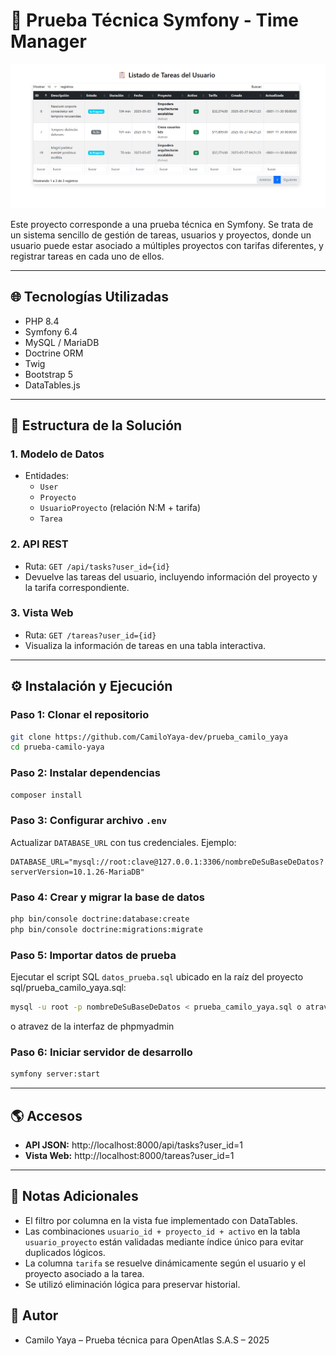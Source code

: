 # 📄 Prueba Técnica Symfony - Time Manager

![Vista de ejemplo](assets/time_manager.png)

Este proyecto corresponde a una prueba técnica en Symfony. Se trata de un sistema sencillo de gestión de tareas, usuarios y proyectos, donde un usuario puede estar asociado a múltiples proyectos con tarifas diferentes, y registrar tareas en cada uno de ellos.

---

## 🌐 Tecnologías Utilizadas

- PHP 8.4
- Symfony 6.4
- MySQL / MariaDB
- Doctrine ORM
- Twig
- Bootstrap 5
- DataTables.js

---

## 📅 Estructura de la Solución

### 1. Modelo de Datos
- Entidades:
  - `User`
  - `Proyecto`
  - `UsuarioProyecto` (relación N:M + tarifa)
  - `Tarea`

### 2. API REST
- Ruta: `GET /api/tasks?user_id={id}`
- Devuelve las tareas del usuario, incluyendo información del proyecto y la tarifa correspondiente.

### 3. Vista Web
- Ruta: `GET /tareas?user_id={id}`
- Visualiza la información de tareas en una tabla interactiva.

---

## ⚙️ Instalación y Ejecución

### Paso 1: Clonar el repositorio
```bash
git clone https://github.com/CamiloYaya-dev/prueba_camilo_yaya
cd prueba-camilo-yaya
```

### Paso 2: Instalar dependencias
```bash
composer install
```

### Paso 3: Configurar archivo `.env`

Actualizar `DATABASE_URL` con tus credenciales. Ejemplo:
```env
DATABASE_URL="mysql://root:clave@127.0.0.1:3306/nombreDeSuBaseDeDatos?serverVersion=10.1.26-MariaDB"
```

### Paso 4: Crear y migrar la base de datos
```bash
php bin/console doctrine:database:create
php bin/console doctrine:migrations:migrate
```

### Paso 5: Importar datos de prueba
Ejecutar el script SQL `datos_prueba.sql` ubicado en la raíz del proyecto sql/prueba_camilo_yaya.sql:
```bash
mysql -u root -p nombreDeSuBaseDeDatos < prueba_camilo_yaya.sql o atravez de
```
o atravez de la interfaz de phpmyadmin

### Paso 6: Iniciar servidor de desarrollo
```bash
symfony server:start
```

---

## 🌎 Accesos

- **API JSON:** http://localhost:8000/api/tasks?user_id=1
- **Vista Web:** http://localhost:8000/tareas?user_id=1

---

## 📃 Notas Adicionales

- El filtro por columna en la vista fue implementado con DataTables.
- Las combinaciones `usuario_id + proyecto_id + activo` en la tabla `usuario_proyecto` están validadas mediante índice único para evitar duplicados lógicos.
- La columna `tarifa` se resuelve dinámicamente según el usuario y el proyecto asociado a la tarea.
- Se utilizó eliminación lógica para preservar historial.

## 🙋 Autor

- Camilo Yaya – Prueba técnica para OpenAtlas S.A.S – 2025